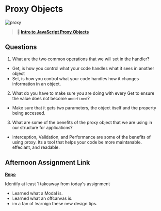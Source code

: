 # Proxy Objects

![proxy](https://bcw.blob.core.windows.net/public/img/journals/5120113092091727)

> **📖 [Intro to JavaScript Proxy Objects](https://codeworksacademy.com/fs-student-guide/resources/wk3/03-Proxies)**

## Questions

1. What are the two common operations that we will set in the handler?

- Get, is how you control what your code handles what it sees in another object
- Set, is how you control what your code handles how it changes information in an object.

2. What do you have to make sure you are doing with every Get to ensure the value does not become `undefined`?

- Make sure that it gets two parameters, the object itself and the property being accessed.

3. What are some of the benefits of the proxy object that we are using in our structure for applications?
- Interception, Validation, and Performance are some of the benefits of using proxy. Its a tool that helps your code be more maintanable. effeciant, and readable.

## Afternoon Assignment Link

**[Repo](https://github.com/josuehdz0/gregslist)**

Identify at least 1 takeaway from today's assignment
- Learned what a Modal is. 
- Learned what an offcanvas is. 
- im a fan of learnign these new design tips. 
